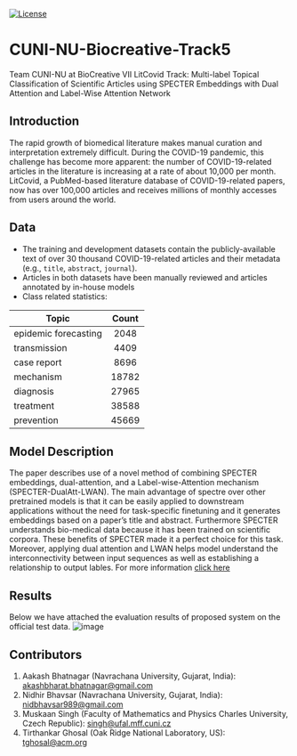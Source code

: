[![License](https://img.shields.io/badge/License-Apache_2.0-blue.svg)](https://opensource.org/licenses/Apache-2.0)

# CUNI-NU-Biocreative-Track5
Team CUNI-NU at BioCreative VII LitCovid Track: Multi-label Topical Classification of Scientific Articles using SPECTER Embeddings with Dual Attention and Label-Wise Attention Network

## Introduction
The rapid growth of biomedical literature makes manual curation and interpretation extremely difficult. During the COVID-19 pandemic, this challenge has become more apparent: the number of COVID-19-related articles in the literature is increasing at a rate of about 10,000 per month. LitCovid, a PubMed-based literature database of COVID-19-related papers, now has over 100,000 articles and receives millions of monthly accesses from users around the world.

## Data
* The training and development datasets contain the publicly-available text of over 30 thousand COVID-19-related articles and their metadata (e.g., `title`, `abstract`, `journal`). 
* Articles in both datasets have been manually reviewed and articles annotated by in-house models
* Class related statistics:

| Topic                 |  Count  |
|-----------------------|:-------:|
| epidemic forecasting  |  2048   |
| transmission          |  4409   |     
| case report           |  8696   |
| mechanism             |  18782  |
| diagnosis             |  27965  |
| treatment             |  38588  |
| prevention            |  45669  |

## Model Description

The paper describes use of a novel method of combining SPECTER embeddings, dual-attention, and a Label-wise-Attention mechanism (SPECTER-DualAtt-LWAN). The main advantage of spectre over other pretrained models is that it can be easily applied to downstream applications without the need for task-specific finetuning and it generates embeddings based on a paper’s title and abstract. Furthermore SPECTER understands bio-medical data because it has been trained on scientific corpora. These benefits of SPECTER made it a perfect choice for this task. Moreover, applying dual attention and LWAN helps model understand the interconnectivity between input sequences as well as establishing a relationship to output lables. For more information [click here](https://biocreative.bioinformatics.udel.edu/media/store/files/2021/TRACK5_pos_5_BC7_submission_188.pdf)

## Results

Below we have attached the evaluation results of proposed system on the official test data.
![image](https://user-images.githubusercontent.com/75028682/151985101-4c62b966-f21b-4b5f-856c-06772a6ca2d7.png)

## Contributors

1. Aakash Bhatnagar  (Navrachana University, Gujarat, India):  akashbharat.bhatnagar@gmail.com 
2. Nidhir Bhavsar    (Navrachana University, Gujarat, India):  nidbhavsar989@gmail.com
3. Muskaan Singh (Faculty of Mathematics and Physics Charles University, Czech Republic): singh@ufal.mff.cuni.cz
4. Tirthankar Ghosal (Oak Ridge National Laboratory, US): tghosal@acm.org
